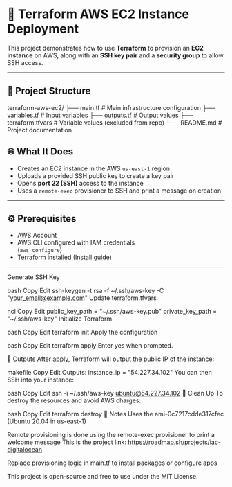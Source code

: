 # 🚀 Terraform AWS EC2 Instance Deployment

This project demonstrates how to use **Terraform** to provision an **EC2 instance** on AWS, along with an **SSH key pair** and a **security group** to allow SSH access.

---

## 📁 Project Structure
terraform-aws-ec2/
├── main.tf # Main infrastructure configuration
├── variables.tf # Input variables
├── outputs.tf # Output values
├── terraform.tfvars # Variable values (excluded from repo)
└── README.md # Project documentation


## 🌐 What It Does

- Creates an EC2 instance in the AWS `us-east-1` region
- Uploads a provided SSH public key to create a key pair
- Opens **port 22 (SSH)** access to the instance
- Uses a `remote-exec` provisioner to SSH and print a message on creation

---

## ⚙️ Prerequisites

- AWS Account
- AWS CLI configured with IAM credentials  
  (`aws configure`)
- Terraform installed ([Install guide](https://learn.hashicorp.com/tutorials/terraform/install-cli))

---
Generate SSH Key

bash
Copy
Edit
ssh-keygen -t rsa -f ~/.ssh/aws-key -C "your_email@example.com"
Update terraform.tfvars

hcl
Copy
Edit
public_key_path  = "~/.ssh/aws-key.pub"
private_key_path = "~/.ssh/aws-key"
Initialize Terraform

bash
Copy
Edit
terraform init
Apply the configuration

bash
Copy
Edit
terraform apply
Enter yes when prompted.

🔎 Outputs
After apply, Terraform will output the public IP of the instance:

makefile
Copy
Edit
Outputs:
instance_ip = "54.227.34.102"
You can then SSH into your instance:

bash
Copy
Edit
ssh -i ~/.ssh/aws-key ubuntu@54.227.34.102
🧹 Clean Up
To destroy the resources and avoid AWS charges:

bash
Copy
Edit
terraform destroy
📌 Notes
Uses the ami-0c7217cdde317cfec (Ubuntu 20.04 in us-east-1)

Remote provisioning is done using the remote-exec provisioner to print a welcome message
This is the project link: https://roadmap.sh/projects/iac-digitalocean

Replace provisioning logic in main.tf to install packages or configure apps

This project is open-source and free to use under the MIT License.

